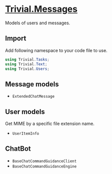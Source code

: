 ﻿# [Trivial.Messages](https://trivial.kingcean.net/messages)

Models of users and messages.

## Import

Add following namespace to your code file to use.

```csharp
using Trivial.Tasks;
using Trivial.Text;
using Trivial.Users;
```

## Message models

- `ExtendedChatMessage`

## User models

Get MIME by a specific file extension name.

- `UserItemInfo`

## ChatBot

- `BaseChatCommandGuidanceClient`
- `BaseChatCommandGuidanceEngine`
